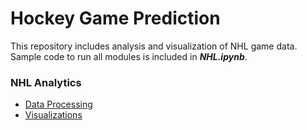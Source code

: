 # Hockey Game Prediction
This repository includes analysis and visualization of NHL game data. Sample code to run all modules is included in ***NHL.ipynb***.

### NHL Analytics
- [Data Processing](./ift6758/data)
- [Visualizations](./ift6758/visualizations)
